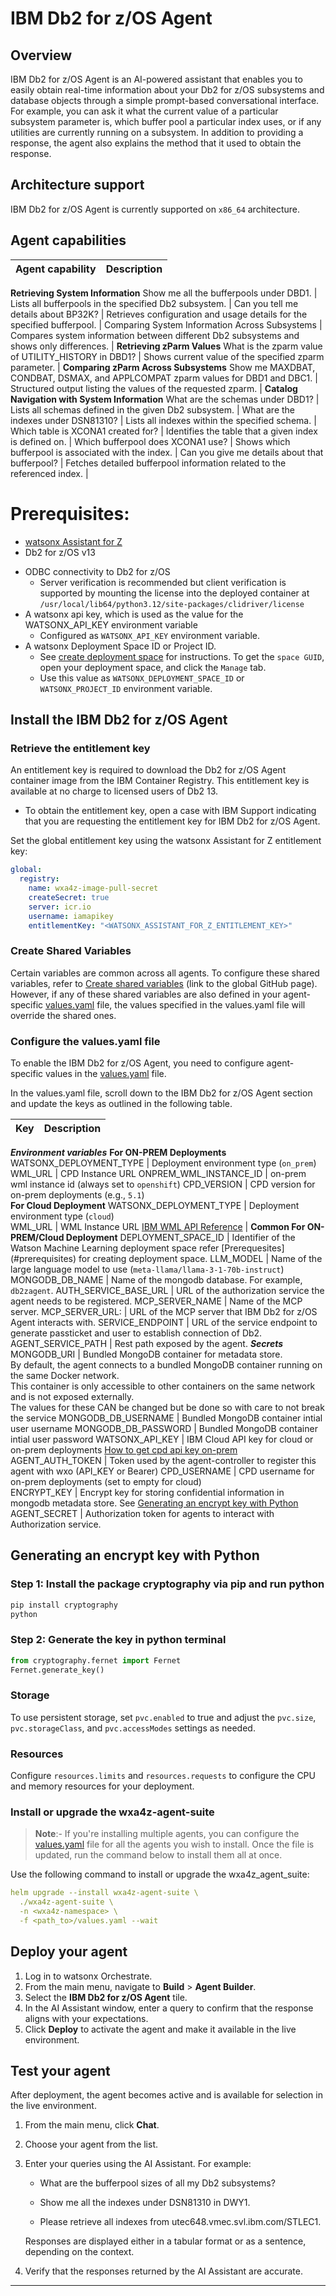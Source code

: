 # IBM Db2 for z/OS Agent

## Overview
IBM Db2 for z/OS Agent is an AI-powered assistant that enables you to easily obtain real-time information about your Db2 for z/OS subsystems and database objects through a simple prompt-based conversational interface. For example, you can ask it what the current value of a particular subsystem parameter is, which buffer pool a particular index uses, or if any utilities are currently running on a subsystem. In addition to providing a response, the agent also explains the method that it used to obtain the response.

## Architecture support
IBM Db2 for z/OS Agent is currently supported on `x86_64` architecture.


## Agent capabilities

| Agent capability         |             Description                  |
|------------------------------|-----------------------------------|
**Retrieving System Information**
Show me all the bufferpools under DBD1. | Lists all bufferpools in the specified Db2 subsystem. |
Can you tell me details about BP32K?  | Retrieves configuration and usage details for the specified bufferpool. |
Comparing System Information Across Subsystems | Compares system information between different Db2 subsystems and shows only differences. |
**Retrieving zParm Values**
What is the zparm value of UTILITY_HISTORY in DBD1?  |  Shows current value of the specified zparm parameter. |
**Comparing zParm Across Subsystems**
Show me MAXDBAT, CONDBAT, DSMAX, and APPLCOMPAT zparm values for DBD1 and DBC1. | Structured output listing the values of the requested zparm. |
**Catalog Navigation with System Information**
What are the schemas under DBD1? | Lists all schemas defined in the given Db2 subsystem. |
What are the indexes under DSN81310?  | Lists all indexes within the specified schema. |
Which table is XCONA1 created for? | Identifies the table that a given index is defined on. |
Which bufferpool does XCONA1 use? | Shows which bufferpool is associated with the index. |
Can you give me details about that bufferpool? | Fetches detailed bufferpool information related to the referenced index. |


# Prerequisites:
- [watsonx Assistant for Z](https://www.ibm.com/docs/en/watsonx/waz/2.0.0?topic=install-watsonx-assistant-z)
- Db2 for z/OS v13
* ODBC connectivity to Db2 for z/OS
  - Server verification is recommended but client verification is supported by mounting the license into the deployed container at
    `/usr/local/lib64/python3.12/site-packages/clidriver/license`
* A watsonx api key, which is used as the value for the WATSONX_API_KEY environment variable
  - Configured as `WATSONX_API_KEY` environment variable.
* A watsonx Deployment Space ID or Project ID.
  - See [create deployment space](https://www.ibm.com/docs/en/watsonx/w-and-w/2.1.0?topic=spaces-creating-deployment) for instructions. To get the `space GUID`, open your deployment space, and click the `Manage` tab.
  - Use this value as `WATSONX_DEPLOYMENT_SPACE_ID` or `WATSONX_PROJECT_ID` environment variable.


## Install the IBM Db2 for z/OS Agent


### Retrieve the entitlement key

An entitlement key is required to download the Db2 for z/OS Agent container image from the IBM Container Registry. This entitlement key is available at no charge to licensed users of Db2 13.
 
* To obtain the entitlement key, open a case with IBM Support indicating that you are requesting the entitlement key for IBM Db2 for z/OS Agent.
 
Set the global entitlement key using the watsonx Assistant for Z entitlement key:

```yaml
global:
  registry:
    name: wxa4z-image-pull-secret
    createSecret: true
    server: icr.io
    username: iamapikey
    entitlementKey: "<WATSONX_ASSISTANT_FOR_Z_ENTITLEMENT_KEY>"
```

### Create Shared Variables

Certain variables are common across all agents. To configure these shared variables, refer to [Create shared variables]([https://github.com/IBM/z-ai-agents?tab=readme-ov-file#1-global-settings) (link to the global GitHub page).
However, if any of these shared variables are also defined in your agent-specific [values.yaml](https://github.com/IBM/z-ai-agents/blob/main/agent-helm-charts/db2z-agent/values.yaml) file, the values specified in the values.yaml file will override the shared ones.

### Configure the values.yaml file

To enable the IBM Db2 for z/OS Agent, you need to configure agent-specific values in the [values.yaml](https://github.com/IBM/z-ai-agents/blob/main/agent-helm-charts/db2z-agent/values.yaml) file.

In the values.yaml file, scroll down to the IBM Db2 for z/OS Agent section and update the keys as outlined in the following table.

| Key       |            Description                  |
|------------------------------|-----------------------------------|
***Environment variables***
**For ON-PREM Deployments**
WATSONX_DEPLOYMENT_TYPE | Deployment environment type (`on_prem`)  
WML_URL | CPD Instance URL 
ONPREM_WML_INSTANCE_ID | on-prem wml instance id (always set to `openshift`)
CPD_VERSION | CPD version for on-prem deployments (e.g., `5.1`)              
**For Cloud Deployment**
WATSONX_DEPLOYMENT_TYPE | Deployment environment type (`cloud`)  
WML_URL | WML Instance URL  [IBM WML API Reference](https://cloud.ibm.com/apidocs/machine-learning)               |
**Common For ON-PREM/Cloud Deployment**
DEPLOYMENT_SPACE_ID | Identifier of the Watson Machine Learning deployment space  refer [Prerequesites]
(#prerequisites) for creating deployment space.
LLM_MODEL | Name  of the large language model to use (`meta-llama/llama-3-1-70b-instruct`)
MONGODB_DB_NAME |  Name of the mongodb database. For example, `db2zagent`.
AUTH_SERVICE_BASE_URL | URL of the authorization service the agent needs to be registered.
MCP_SERVER_NAME | Name of the MCP server.
MCP_SERVER_URL: | URL of the MCP server that IBM Db2 for z/OS Agent interacts with. 
SERVICE_ENDPOINT | URL of the service endpoint to generate passticket and user to establish connection of Db2.
AGENT_SERVICE_PATH | Rest path exposed by the agent.
***Secrets***
MONGODB_URI | Bundled MongoDB container for metadata store.<br />By default, the agent connects to a bundled MongoDB container running on the same Docker network.<br />This container is only accessible to other containers on the same network and is not exposed externally.<br />The values for these CAN be changed but be done so with care to not break the service
MONGODB_DB_USERNAME | Bundled MongoDB container intial user username
MONGODB_DB_PASSWORD | Bundled MongoDB container intial user password 
WATSONX_API_KEY | IBM Cloud API key for cloud or on-prem deployments [How to get cpd api key on-prem](https://www.ibm.com/docs/en/cloud-paks/cp-data/5.1.x?topic=tutorials-generating-api-keys)
AGENT_AUTH_TOKEN | Token used by the agent-controller to register this agent with wxo (API_KEY or Bearer) 
CPD_USERNAME | CPD username for on-prem deployments (set to empty for cloud)   
ENCRYPT_KEY | Encrypt key for storing confidential information in mongodb metadata store. See [Generating an encrypt key with Python](#generating-an-encrypt-key-with-python)
AGENT_SECRET | Authorization token for agents to interact with Authorization service.


## Generating an encrypt key with Python

### Step 1: Install the package cryptography via pip and run python
```bash
pip install cryptography
python
```

### Step 2: Generate the key in python terminal
```python
from cryptography.fernet import Fernet
Fernet.generate_key()
```      


### Storage
To use persistent storage, set `pvc.enabled` to true and adjust the `pvc.size`, `pvc.storageClass`, and `pvc.accessModes` settings as needed. 

### Resources
Configure `resources.limits` and `resources.requests` to configure the CPU and memory resources for your deployment. 


### Install or upgrade the wxa4z-agent-suite

> **Note**:- If you're installing multiple agents, you can configure the [values.yaml](https://github.com/IBM/z-ai-agents/blob/main/agent-helm-charts/wxa4z-agent-suite/values.yaml) file for all the agents you wish to install. Once the file is updated, run the command below to install them all at once.


Use the following command to install or upgrade the wxa4z_agent_suite:

```yaml
helm upgrade --install wxa4z-agent-suite \
  ./wxa4z-agent-suite \
  -n <wxa4z-namespace> \
  -f <path_to>/values.yaml --wait
```


## Deploy your agent

1. Log in to watsonx Orchestrate.
2. From the main menu, navigate to **Build** > **Agent Builder**.
3. Select the **IBM Db2 for z/OS Agent** tile.
4. In the AI Assistant window, enter a query to confirm that the response aligns with your expectations.
5. Click **Deploy** to activate the agent and make it available in the live environment.


## Test your agent

After deployment, the agent becomes active and is available for selection in the live environment.

1. From the main menu, click **Chat**.
2. Choose your agent from the list.
3. Enter your queries using the AI Assistant.
   For example:
   
      - What are the bufferpool sizes of all my Db2 subsystems?

      - Show me all the indexes under DSN81310 in DWY1.

      - Please retrieve all indexes from utec648.vmec.svl.ibm.com/STLEC1.

    Responses are displayed either in a tabular format or as a sentence, depending on the context.

4. Verify that the responses returned by the AI Assistant are accurate.


------------------------------------------------------------


